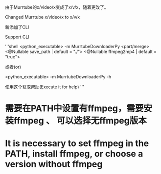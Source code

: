 由于Murrtube的x/video/x变成了x/v/x，随着更改了。

Changed Murrtube x/video/x to x/v/x

新添加了CLI

Support CLI

'''shell
<python_executable> -m MurrtubeDownloaderPy <url> <part/merge> <@Nullable save_path | default = "./"> <@Nullable ffmpeg2mp4 | default = "true">

或者(or)

<python_executable> -m MurrtubeDownloaderPy -h

使用这个获取帮助(Execute it for help)
'''

# 需要在PATH中设置有ffmpeg，需要安装ffmpeg 、 可以选择无ffmpeg版本
# It is necessary to set ffmpeg in the PATH, install ffmpeg, or choose a version without ffmpeg
